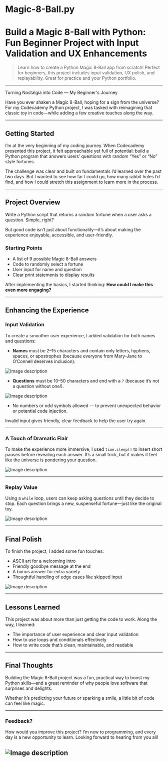 # Magic-8-Ball.py

# Build a Magic 8-Ball with Python: Fun Beginner Project with Input Validation and UX Enhancements

> Learn how to create a Python Magic 8-Ball app from scratch! Perfect for beginners, this project includes input validation, UX polish, and replayability. Great for practice and your Python portfolio.

---
Turning Nostalgia into Code — My Beginner's Journey

Have you ever shaken a Magic 8-Ball, hoping for a sign from the universe? For my Codecademy Python project, I was tasked with reimagining that classic toy in code—while adding a few creative touches along the way.

---

## Getting Started

I’m at the very beginning of my coding journey. When Codecademy presented this project, it felt approachable yet full of potential: build a Python program that answers users’ questions with random “Yes” or “No” style fortunes.

The challenge was clear and built on fundamentals I’d learned over the past two days. But I wanted to see how far I could go, how many rabbit holes I’d find, and how I could stretch this assignment to learn more in the process.

---

## Project Overview

Write a Python script that returns a random fortune when a user asks a question. Simple, right?

But good code isn’t just about functionality—it’s about making the experience enjoyable, accessible, and user-friendly.

### Starting Points

- A list of 9 possible Magic 8-Ball answers  
- Code to randomly select a fortune  
- User input for name and question  
- Clear print statements to display results

After implementing the basics, I started thinking: **How could I make this even more engaging?**

---

## Enhancing the Experience

### Input Validation

To create a smoother user experience, I added validation for both names and questions:

- **Names** must be 2–15 characters and contain only letters, hyphens, spaces, or apostrophes (because everyone from Mary-Jane to O’Connell deserves inclusion).

![Image description](https://dev-to-uploads.s3.amazonaws.com/uploads/articles/nbiuxiq73z9e2lfeh11d.png)
- **Questions** must be 10–50 characters and end with a `?` (because it’s not a question without one!).

![Image description](https://dev-to-uploads.s3.amazonaws.com/uploads/articles/nmjsa3wr1hoxp9tr1wmt.png)
- No numbers or odd symbols allowed — to prevent unexpected behavior or potential code injection.

Invalid input gives friendly, clear feedback to help the user try again.

---

### A Touch of Dramatic Flair

To make the experience more immersive, I used `time.sleep()` to insert short pauses before revealing each answer. It’s a small trick, but it makes it feel like the universe is pondering your question.

![Image description](https://dev-to-uploads.s3.amazonaws.com/uploads/articles/tf56nrk0dhl20snf3pg6.png)

---

### Replay Value

Using a `while` loop, users can keep asking questions until they decide to stop. Each question brings a new, suspenseful fortune—just like the original toy.

![Image description](https://dev-to-uploads.s3.amazonaws.com/uploads/articles/o3s5mw9tm86m6zygnah2.png)

---

## Final Polish

To finish the project, I added some fun touches:

- ASCII art for a welcoming intro  
- Friendly goodbye message at the end  
- A bonus answer for extra variety  
- Thoughtful handling of edge cases like skipped input

![Image description](https://dev-to-uploads.s3.amazonaws.com/uploads/articles/9zib2572nc0tmpj64srm.png)

---

## Lessons Learned

This project was about more than just getting the code to work. Along the way, I learned:

- The importance of user experience and clear input validation  
- How to use loops and conditionals effectively  
- How to write code that’s clean, maintainable, and readable

---

## Final Thoughts

Building the Magic 8-Ball project was a fun, practical way to boost my Python skills—and a great reminder of why people love software that surprises and delights.

Whether it’s predicting your future or sparking a smile, a little bit of code can feel like magic.

---

### Feedback?

How would you improve this project? I’m new to programming, and every day is a new opportunity to learn. Looking forward to hearing from you all!


![Image description](https://dev-to-uploads.s3.amazonaws.com/uploads/articles/5r257xq4wm8e3wnyjl9q.png)
---
